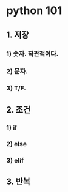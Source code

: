 # python 101

## 1. 저장
### 1) 숫자. 직관적이다.
### 2) 문자.
### 3) T/F.

## 2. 조건
### 1) if
### 2) else
### 3) elif

## 3. 반복